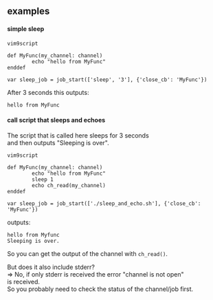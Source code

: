 ## examples

#### simple sleep

```
vim9script

def MyFunc(my_channel: channel)
        echo "hello from MyFunc"
enddef

var sleep_job = job_start(['sleep', '3'], {'close_cb': 'MyFunc'})
```
After 3 seconds this outputs:
```
hello from MyFunc
```

#### call script that sleeps and echoes

The script that is called here sleeps for 3 seconds \
and then outputs "Sleeping is over".
```
vim9script

def MyFunc(my_channel: channel)
        echo "hello from MyFunc"
        sleep 1
        echo ch_read(my_channel)
enddef

var sleep_job = job_start(['./sleep_and_echo.sh'], {'close_cb': 'MyFunc'})
```
outputs:
```
hello from Myfunc
Sleeping is over.
```

So you can get the output of the channel with `ch_read()`.

But does it also include stderr?\
=> No, if only stderr is received the error "channel is not open" \
is received.\
So you probably need to check the status of the channel/job first.
